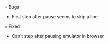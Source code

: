 = Bugs

* First step after pause seems to skip a line

= Fixed

* Can't step after pausing emulator in browser
